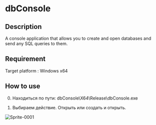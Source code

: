 # dbConsole
## Description
A console application that allows you to create and open databases and send any SQL queries to them.

## Requirement

Target platform : Windows x64

## How to use

0. Находиться по пути: dbConsole\X64\Release\dbConsole.exe

1. Выбираем действие. Открыть или создать и открыть.

![Sprite-0001](https://github.com/user-attachments/assets/3a7387aa-22bf-4024-8ca8-f905246db565)



